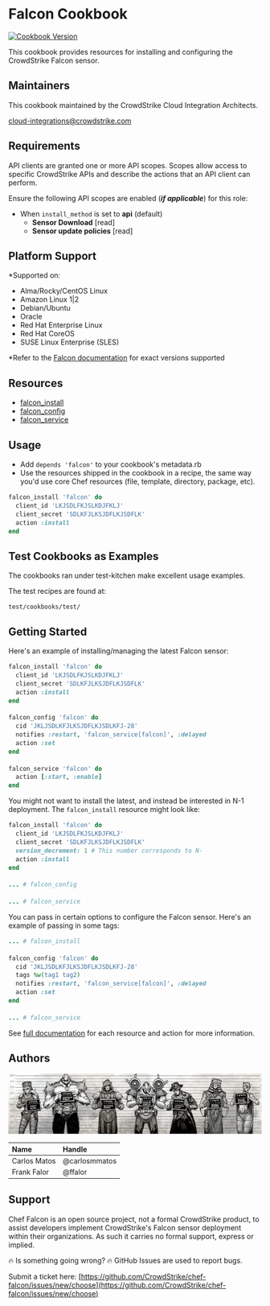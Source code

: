 # Falcon Cookbook
[![Cookbook Version](https://img.shields.io/cookbook/v/falcon)](https://supermarket.chef.io/cookbooks/falcon)

This cookbook provides resources for installing and configuring the CrowdStrike Falcon sensor.

## Maintainers

This cookbook maintained by the CrowdStrike Cloud Integration Architects.

<cloud-integrations@crowdstrike.com>

## Requirements

API clients are granted one or more API scopes. Scopes allow access to specific CrowdStrike APIs and describe the actions that an API client can perform.

Ensure the following API scopes are enabled (**_if applicable_**) for this role:

- When `install_method` is set to **api** (default)
  - **Sensor Download** [read]
  - **Sensor update policies** [read]

## Platform Support

\*Supported on:

- Alma/Rocky/CentOS Linux
- Amazon Linux 1|2
- Debian/Ubuntu
- Oracle
- Red Hat Enterprise Linux
- Red Hat CoreOS
- SUSE Linux Enterprise (SLES)

\*Refer to the [Falcon documentation](https://falcon.crowdstrike.com/documentation/20/falcon-sensor-for-linux#operating-systems) for exact versions supported

## Resources

- [falcon_install](./documentation/falcon_install.md)
- [falcon_config](./documentation/falcon_config.md)
- [falcon_service](./documentation/falcon_service.md)

## Usage

- Add `depends 'falcon'` to your cookbook's metadata.rb
- Use the resources shipped in the cookbook in a recipe, the same way you'd use core Chef resources (file, template, directory, package, etc).

```ruby
falcon_install 'falcon' do
  client_id 'LKJSDLFKJSLKDJFKLJ'
  client_secret 'SDLKFJLKSJDFLKJSDFLK'
  action :install
end
```

## Test Cookbooks as Examples

The cookbooks ran under test-kitchen make excellent usage examples.

The test recipes are found at:

```text
test/cookbooks/test/
```

## Getting Started

Here's an example of installing/managing the latest Falcon sensor:

```ruby
falcon_install 'falcon' do
  client_id 'LKJSDLFKJSLKDJFKLJ'
  client_secret 'SDLKFJLKSJDFLKJSDFLK'
  action :install
end

falcon_config 'falcon' do
  cid 'JKLJSDLKFJLKSJDFLKJSDLKFJ-28'
  notifies :restart, 'falcon_service[falcon]', :delayed
  action :set
end

falcon_service 'falcon' do
  action [:start, :enable]
end
```

You might not want to install the latest, and instead be interested in N-1 deployment. The `falcon_install` resource might look like:

```ruby
falcon_install 'falcon' do
  client_id 'LKJSDLFKJSLKDJFKLJ'
  client_secret 'SDLKFJLKSJDFLKJSDFLK'
  version_decrement: 1 # This number corresponds to N-
  action :install
end

... # falcon_config

... # falcon_service
```

You can pass in certain options to configure the Falcon sensor. Here's an example of passing in some tags:

```ruby
... # falcon_install

falcon_config 'falcon' do
  cid 'JKLJSDLKFJLKSJDFLKJSDLKFJ-28'
  tags %w(tag1 tag2)
  notifies :restart, 'falcon_service[falcon]', :delayed
  action :set
end

... # falcon_service
```

See [full documentation](#resources) for each resource and action for more information.

## Authors

![Adversary Lineup](https://raw.githubusercontent.com/CrowdStrike/falconpy/main/docs/asset/adversary-lineup-1.png)

| Name         | Handle        |
| :----------- | :------------ |
| Carlos Matos | @carlosmmatos |
| Frank Falor  | @ffalor       |

## Support

Chef Falcon is an open source project, not a formal CrowdStrike product, to assist developers implement CrowdStrike's Falcon sensor deployment within their organizations. As such it carries no formal support, express or implied.

:fire: Is something going wrong? :fire:
GitHub Issues are used to report bugs.

Submit a ticket here:
[https://github.com/CrowdStrike/chef-falcon/issues/new/choose](https://github.com/CrowdStrike/chef-falcon/issues/new/choose)

